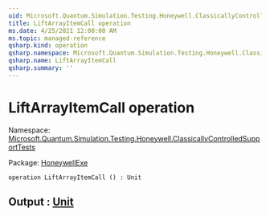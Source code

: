 ```yaml
---
uid: Microsoft.Quantum.Simulation.Testing.Honeywell.ClassicallyControlledSupportTests.LiftArrayItemCall
title: LiftArrayItemCall operation
ms.date: 4/25/2021 12:00:00 AM
ms.topic: managed-reference
qsharp.kind: operation
qsharp.namespace: Microsoft.Quantum.Simulation.Testing.Honeywell.ClassicallyControlledSupportTests
qsharp.name: LiftArrayItemCall
qsharp.summary: ''
---
```


# LiftArrayItemCall operation

Namespace: [Microsoft.Quantum.Simulation.Testing.Honeywell.ClassicallyControlledSupportTests](xref:Microsoft.Quantum.Simulation.Testing.Honeywell.ClassicallyControlledSupportTests)

Package: [HoneywellExe](https://nuget.org/packages/HoneywellExe)




```qsharp
operation LiftArrayItemCall () : Unit
```


## Output : [Unit](xref:microsoft.quantum.qsharp.valueliterals#unit-literal)

